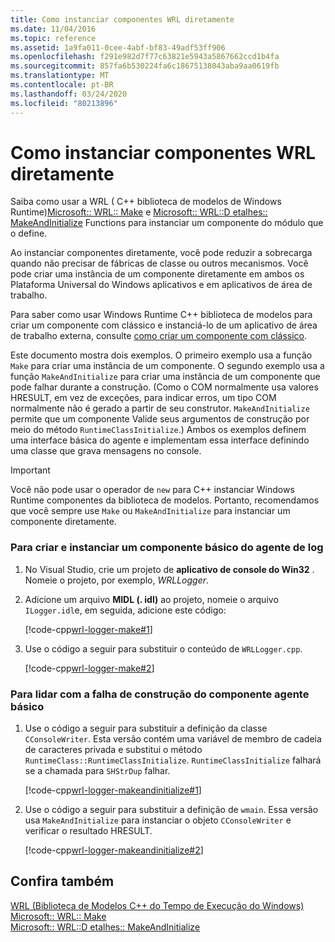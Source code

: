 ```yaml
---
title: Como instanciar componentes WRL diretamente
ms.date: 11/04/2016
ms.topic: reference
ms.assetid: 1a9fa011-0cee-4abf-bf83-49adf53ff906
ms.openlocfilehash: f291e982d7f77c63821e5943a5867662ccd1b4fa
ms.sourcegitcommit: 857fa6b530224fa6c18675138043aba9aa0619fb
ms.translationtype: MT
ms.contentlocale: pt-BR
ms.lasthandoff: 03/24/2020
ms.locfileid: "80213896"
---
```

# <a name="how-to-instantiate-wrl-components-directly"></a>Como instanciar componentes WRL diretamente

Saiba como usar a WRL ( C++ biblioteca de modelos de Windows Runtime)[Microsoft:: WRL:: Make](make-function.md) e [Microsoft:: WRL::D etalhes:: MakeAndInitialize](makeandinitialize-function.md) Functions para instanciar um componente do módulo que o define.

Ao instanciar componentes diretamente, você pode reduzir a sobrecarga quando não precisar de fábricas de classe ou outros mecanismos. Você pode criar uma instância de um componente diretamente em ambos os Plataforma Universal do Windows aplicativos e em aplicativos de área de trabalho.

Para saber como usar Windows Runtime C++ biblioteca de modelos para criar um componente com clássico e instanciá-lo de um aplicativo de área de trabalho externa, consulte [como criar um componente com clássico](how-to-create-a-classic-com-component-using-wrl.md).

Este documento mostra dois exemplos. O primeiro exemplo usa a função `Make` para criar uma instância de um componente. O segundo exemplo usa a função `MakeAndInitialize` para criar uma instância de um componente que pode falhar durante a construção. (Como o COM normalmente usa valores HRESULT, em vez de exceções, para indicar erros, um tipo COM normalmente não é gerado a partir de seu construtor. `MakeAndInitialize` permite que um componente Valide seus argumentos de construção por meio do método `RuntimeClassInitialize`.) Ambos os exemplos definem uma interface básica do agente e implementam essa interface definindo uma classe que grava mensagens no console.

> [!IMPORTANT]
> Você não pode usar o operador de `new` para C++ instanciar Windows Runtime componentes da biblioteca de modelos. Portanto, recomendamos que você sempre use `Make` ou `MakeAndInitialize` para instanciar um componente diretamente.

### <a name="to-create-and-instantiate-a-basic-logger-component"></a>Para criar e instanciar um componente básico do agente de log

1. No Visual Studio, crie um projeto de **aplicativo de console do Win32** . Nomeie o projeto, por exemplo, *WRLLogger*.

2. Adicione um arquivo **MIDL (. idl)** ao projeto, nomeie o arquivo `ILogger.idl`e, em seguida, adicione este código:

   [!code-cpp[wrl-logger-make#1](../codesnippet/CPP/how-to-instantiate-wrl-components-directly_1.idl)]

3. Use o código a seguir para substituir o conteúdo de `WRLLogger.cpp`.

   [!code-cpp[wrl-logger-make#2](../codesnippet/CPP/how-to-instantiate-wrl-components-directly_2.cpp)]

### <a name="to-handle-construction-failure-for-the-basic-logger-component"></a>Para lidar com a falha de construção do componente agente básico

1. Use o código a seguir para substituir a definição da classe `CConsoleWriter`. Esta versão contém uma variável de membro de cadeia de caracteres privada e substitui o método `RuntimeClass::RuntimeClassInitialize`. `RuntimeClassInitialize` falhará se a chamada para `SHStrDup` falhar.

   [!code-cpp[wrl-logger-makeandinitialize#1](../codesnippet/CPP/how-to-instantiate-wrl-components-directly_3.cpp)]

2. Use o código a seguir para substituir a definição de `wmain`. Essa versão usa `MakeAndInitialize` para instanciar o objeto `CConsoleWriter` e verificar o resultado HRESULT.

   [!code-cpp[wrl-logger-makeandinitialize#2](../codesnippet/CPP/how-to-instantiate-wrl-components-directly_4.cpp)]

## <a name="see-also"></a>Confira também

[WRL (Biblioteca de Modelos C++ do Tempo de Execução do Windows)](windows-runtime-cpp-template-library-wrl.md)<br/>
[Microsoft:: WRL:: Make](make-function.md)<br/>
[Microsoft:: WRL::D etalhes:: MakeAndInitialize](makeandinitialize-function.md)
